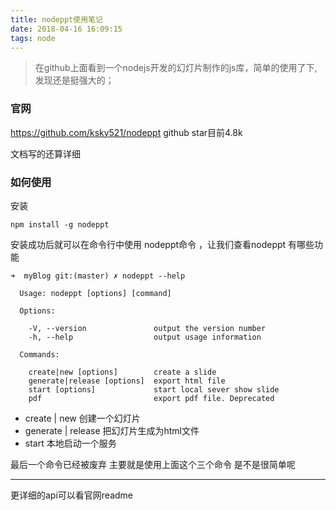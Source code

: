```yaml
---
title: nodeppt使用笔记
date: 2018-04-16 16:09:15
tags: node
---
```


> 在github上面看到一个nodejs开发的幻灯片制作的js库，简单的使用了下,发现还是挺强大的；

### 官网

https://github.com/ksky521/nodeppt  github star目前4.8k

文档写的还算详细 

<!--more-->

### 如何使用 

安装

```
npm install -g nodeppt
```
安装成功后就可以在命令行中使用 nodeppt命令 ，让我们查看nodeppt 有哪些功能

```
➜  myBlog git:(master) ✗ nodeppt --help

  Usage: nodeppt [options] [command]

  Options:

    -V, --version               output the version number
    -h, --help                  output usage information

  Commands:

    create|new [options]        create a slide
    generate|release [options]  export html file
    start [options]             start local sever show slide
    pdf                         export pdf file. Deprecated
```

- create | new 创建一个幻灯片
- generate | release 把幻灯片生成为html文件
- start 本地启动一个服务

最后一个命令已经被废弃 主要就是使用上面这个三个命令 是不是很简单呢

---

更详细的api可以看官网readme


